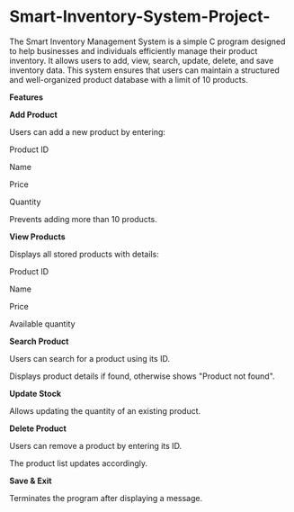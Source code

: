 # Smart-Inventory-System-Project-
The Smart Inventory Management System is a simple C program designed to help businesses and individuals efficiently manage their product inventory. It allows users to add, view, search, update, delete, and save inventory data. This system ensures that users can maintain a structured and well-organized product database with a limit of 10 products.

**Features**

**Add Product**

Users can add a new product by entering:

Product ID

Name

Price

Quantity

Prevents adding more than 10 products.

**View Products**

Displays all stored products with details:

Product ID

Name

Price

Available quantity

**Search Product**

Users can search for a product using its ID.

Displays product details if found, otherwise shows "Product not found".

**Update Stock**

Allows updating the quantity of an existing product.

**Delete Product**

Users can remove a product by entering its ID.

The product list updates accordingly.

**Save & Exit**

Terminates the program after displaying a message.
